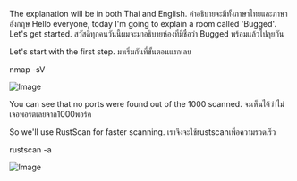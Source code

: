 The explanation will be in both Thai and English.
คำอธิบายจะมีทั้งภาษาไทยและภาษาอังกฤษ
Hello everyone, today I'm going to explain a room called 'Bugged'. Let's get started.
สวัสดีทุกคนวันนี้ผมจะมาอธิบายห้องที่มีชื่อว่า Bugged พร้อมเเล้วไปลุยกัน 

Let's start with the first step.
มาเริ่มกันที่ขั้นตอนแรกเลย

nmap -sV <ip>


![Image](https://github.com/user-attachments/assets/076e4653-bd17-4d51-9a85-705350c27606)



You can see that no ports were found out of the 1000 scanned.
จะเห็นได้ว่าไม่เจอพอร์ตเลยจาก1000พอร์ค


So we'll use RustScan for faster scanning.
เราจึงจะใช้rustscanเพื่อความรวดเร็ว

rustscan -a <ip>



![Image](https://github.com/user-attachments/assets/bac20879-239f-4467-a0a6-bd1e95bc2260)
